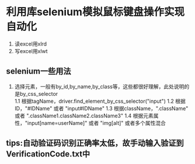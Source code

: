 # 利用库selenium模拟鼠标键盘操作实现自动化  
1. 读excel用xlrd  
2. 写excel用xlwt  
  
## selenium一些用法
1. 选择元素，一般有by_id,by_name,by_class等，这些都很好理解，此处说明的是by_css_selector  
1.1 根据tagName，driver.find_element_by_css_selector("input")
1.2 根据ID，"#IDName" 或者 "input#IDName"
1.3 根据className，".className" 或者 ".className1.className2.className3"
1.4 根据元素属性，"input[name=userName]" 或者 "img[alt]" 或者多个属性混合

## tips:自动验证码识别正确率太低，故手动输入验证到VerificationCode.txt中